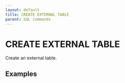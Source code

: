 ```yaml
---
layout: default
title: CREATE EXTERNAL TABLE
parent: SQL commands
---
```


<!-- markdownlint-disable title-case-style -->

# CREATE EXTERNAL TABLE

<!-- markdownlint-enable title-case-style -->

Create an external table.

## Examples
